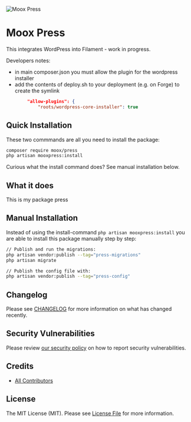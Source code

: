![Moox Press](banner.jpg)

# Moox Press

This integrates WordPress into Filament - work in progress.

Developers notes:

-   in main composer.json you must allow the plugin for the wordpress installer
-   add the contents of deploy.sh to your deployment (e.g. on Forge) to create the symlink

```json
        "allow-plugins": {
            "roots/wordpress-core-installer": true
```

## Quick Installation

These two commmands are all you need to install the package:

```bash
composer require moox/press
php artisan mooxpress:install
```

Curious what the install command does? See manual installation below.

## What it does

<!--whatdoes-->

This is my package press

<!--/whatdoes-->

## Manual Installation

Instead of using the install-command `php artisan mooxpress:install` you are able to install this package manually step by step:

```bash
// Publish and run the migrations:
php artisan vendor:publish --tag="press-migrations"
php artisan migrate

// Publish the config file with:
php artisan vendor:publish --tag="press-config"
```

## Changelog

Please see [CHANGELOG](CHANGELOG.md) for more information on what has changed recently.

## Security Vulnerabilities

Please review [our security policy](https://github.com/mooxphp/moox/security/policy) on how to report security vulnerabilities.

## Credits

-   [All Contributors](../../contributors)

## License

The MIT License (MIT). Please see [License File](LICENSE.md) for more information.
